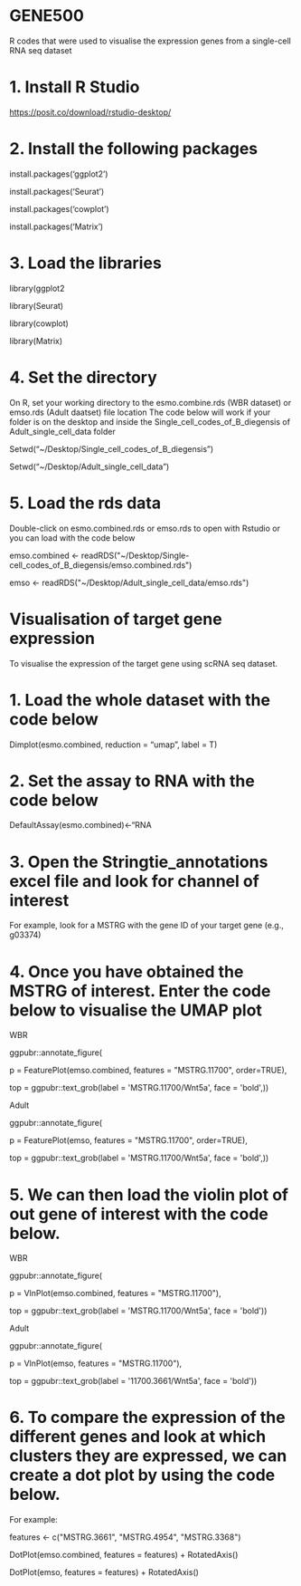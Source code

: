 # GENE500
R codes that were used to visualise the expression genes from a single-cell RNA seq dataset

# 1. Install R Studio
https://posit.co/download/rstudio-desktop/

# 2. Install the following packages
install.packages(‘ggplot2’)

install.packages(‘Seurat’)

install.packages(‘cowplot’)

install.packages(‘Matrix’)

# 3. Load the libraries
library(ggplot2

library(Seurat)

library(cowplot)

library(Matrix)

# 4. Set the directory
On R, set your working directory to the esmo.combine.rds (WBR dataset) or emso.rds (Adult daatset) file location
The code below will work if your folder is on the desktop and inside the Single_cell_codes_of_B_diegensis of Adult_single_cell_data folder

Setwd(“~/Desktop/Single_cell_codes_of_B_diegensis”)

Setwd(“~/Desktop/Adult_single_cell_data”)

# 5. Load the rds data
Double-click on esmo.combined.rds or emso.rds to open with Rstudio or you can load with the code below

emso.combined <- readRDS("~/Desktop/Single- cell_codes_of_B_diegensis/emso.combined.rds") 

emso <- readRDS("~/Desktop/Adult_single_cell_data/emso.rds") 

# Visualisation of target gene expression
To visualise the expression of the target gene using scRNA seq dataset.


# 1. Load the whole dataset with the code below
Dimplot(esmo.combined, reduction = “umap”, label = T)

# 2. Set the assay to RNA with the code below
DefaultAssay(esmo.combined)<-“RNA

# 3. Open the Stringtie_annotations excel file and look for channel of interest
For example, look for a MSTRG with the gene ID of your target gene (e.g., g03374)

# 4. Once you have obtained the MSTRG of interest. Enter the code below to visualise the UMAP plot

WBR

ggpubr::annotate_figure(

  p = FeaturePlot(emso.combined, features = "MSTRG.11700", order=TRUE),
  
  top = ggpubr::text_grob(label = 'MSTRG.11700/Wnt5a', face = 'bold',))

Adult

ggpubr::annotate_figure(

  p = FeaturePlot(emso, features = "MSTRG.11700", order=TRUE),
  
  top = ggpubr::text_grob(label = 'MSTRG.11700/Wnt5a', face = 'bold',))

# 5. We can then load the violin plot of out gene of interest with the code below.


WBR

  ggpubr::annotate_figure(
  
   p = VlnPlot(emso.combined, features = "MSTRG.11700"),
   
   top = ggpubr::text_grob(label = 'MSTRG.11700/Wnt5a', face = 'bold'))

Adult

  ggpubr::annotate_figure(
  
   p = VlnPlot(emso, features = "MSTRG.11700"),
   
   top = ggpubr::text_grob(label = '11700.3661/Wnt5a', face = 'bold'))

# 6. To compare the expression of the different genes and look at which clusters they are expressed, we can create a dot plot by using the code below.
For example:

features <- c("MSTRG.3661", "MSTRG.4954", "MSTRG.3368")

DotPlot(emso.combined, features = features) + RotatedAxis()

DotPlot(emso, features = features) + RotatedAxis()












